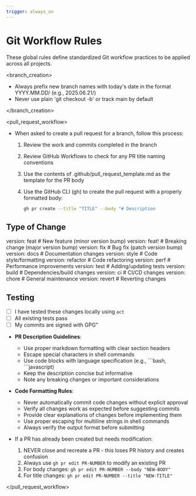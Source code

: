 ```yaml
---
trigger: always_on
---
```


# Git Workflow Rules

These global rules define standardized Git workflow practices to be applied across all projects.

<branch_creation>

- Always prefix new branch names with today's date in the format YYYY.MM.DD/ (e.g., 2025.06.21/)
- Never use plain 'git checkout -b' or track main by default

</branch_creation>

<pull_request_workflow>

- When asked to create a pull request for a branch, follow this process:
  1. Review the work and commits completed in the branch
  2. Review GitHub Workflows to check for any PR title naming conventions
  3. Use the contents of .github/pull_request_template.md as the template for the PR body
  4. Use the GitHub CLI (gh) to create the pull request with a properly formatted body:

     ```bash
     gh pr create --title "TITLE" --body "# Description

<!-- Describe your changes here -->

## Type of Change

<!-- Add one of these version tags: -->
version: feat     # New feature (minor version bump)
version: feat!    # Breaking change (major version bump)
version: fix      # Bug fix (patch version bump)
version: docs     # Documentation changes
version: style    # Code style/formatting
version: refactor # Code refactoring
version: perf     # Performance improvements
version: test     # Adding/updating tests
version: build    # Dependencies/build changes
version: ci       # CI/CD changes
version: chore    # General maintenance
version: revert   # Reverting changes

## Testing

- [ ] I have tested these changes locally using `act`
- [ ] All existing tests pass
- [ ] My commits are signed with GPG"

- **PR Description Guidelines**:
  - Use proper markdown formatting with clear section headers
  - Escape special characters in shell commands
  - Use code blocks with language specification (e.g., \`\`\`bash, \`\`\`javascript)
  - Keep the description concise but informative
  - Note any breaking changes or important considerations

- **Code Formatting Rules**:
  - Never automatically commit code changes without explicit approval
  - Verify all changes work as expected before suggesting commits
  - Provide clear explanations of changes before implementing them
  - Use proper escaping for multiline strings in shell commands
  - Always verify the output format before submitting

- If a PR has already been created but needs modification:
  1. NEVER close and recreate a PR - this loses PR history and creates confusion
  2. Always use `gh pr edit PR-NUMBER` to modify an existing PR
  3. For body changes: `gh pr edit PR-NUMBER --body "NEW-BODY"`
  4. For title changes: `gh pr edit PR-NUMBER --title "NEW-TITLE"`

</pull_request_workflow>